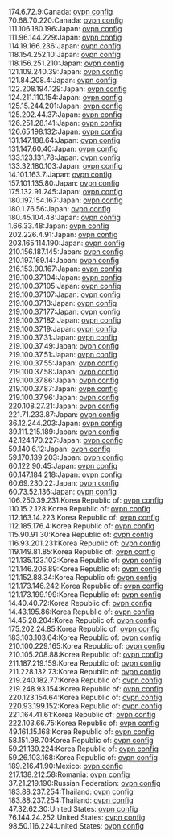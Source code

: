 174.6.72.9:Canada: [ovpn config](vpn/174_6_72_9.ovpn)  
70.68.70.220:Canada: [ovpn config](vpn/70_68_70_220.ovpn)  
111.106.180.196:Japan: [ovpn config](vpn/111_106_180_196.ovpn)  
111.96.144.229:Japan: [ovpn config](vpn/111_96_144_229.ovpn)  
114.19.166.236:Japan: [ovpn config](vpn/114_19_166_236.ovpn)  
118.154.252.10:Japan: [ovpn config](vpn/118_154_252_10.ovpn)  
118.156.251.210:Japan: [ovpn config](vpn/118_156_251_210.ovpn)  
121.109.240.39:Japan: [ovpn config](vpn/121_109_240_39.ovpn)  
121.84.208.4:Japan: [ovpn config](vpn/121_84_208_4.ovpn)  
122.208.194.129:Japan: [ovpn config](vpn/122_208_194_129.ovpn)  
124.211.110.154:Japan: [ovpn config](vpn/124_211_110_154.ovpn)  
125.15.244.201:Japan: [ovpn config](vpn/125_15_244_201.ovpn)  
125.202.44.37:Japan: [ovpn config](vpn/125_202_44_37.ovpn)  
126.251.28.141:Japan: [ovpn config](vpn/126_251_28_141.ovpn)  
126.65.198.132:Japan: [ovpn config](vpn/126_65_198_132.ovpn)  
131.147.188.64:Japan: [ovpn config](vpn/131_147_188_64.ovpn)  
131.147.60.40:Japan: [ovpn config](vpn/131_147_60_40.ovpn)  
133.123.131.78:Japan: [ovpn config](vpn/133_123_131_78.ovpn)  
133.32.180.103:Japan: [ovpn config](vpn/133_32_180_103.ovpn)  
14.101.163.7:Japan: [ovpn config](vpn/14_101_163_7.ovpn)  
157.101.135.80:Japan: [ovpn config](vpn/157_101_135_80.ovpn)  
175.132.91.245:Japan: [ovpn config](vpn/175_132_91_245.ovpn)  
180.197.154.167:Japan: [ovpn config](vpn/180_197_154_167.ovpn)  
180.1.76.56:Japan: [ovpn config](vpn/180_1_76_56.ovpn)  
180.45.104.48:Japan: [ovpn config](vpn/180_45_104_48.ovpn)  
1.66.33.48:Japan: [ovpn config](vpn/1_66_33_48.ovpn)  
202.226.4.91:Japan: [ovpn config](vpn/202_226_4_91.ovpn)  
203.165.114.190:Japan: [ovpn config](vpn/203_165_114_190.ovpn)  
210.156.187.145:Japan: [ovpn config](vpn/210_156_187_145.ovpn)  
210.197.169.14:Japan: [ovpn config](vpn/210_197_169_14.ovpn)  
216.153.90.167:Japan: [ovpn config](vpn/216_153_90_167.ovpn)  
219.100.37.104:Japan: [ovpn config](vpn/219_100_37_104.ovpn)  
219.100.37.105:Japan: [ovpn config](vpn/219_100_37_105.ovpn)  
219.100.37.107:Japan: [ovpn config](vpn/219_100_37_107.ovpn)  
219.100.37.13:Japan: [ovpn config](vpn/219_100_37_13.ovpn)  
219.100.37.177:Japan: [ovpn config](vpn/219_100_37_177.ovpn)  
219.100.37.182:Japan: [ovpn config](vpn/219_100_37_182.ovpn)  
219.100.37.19:Japan: [ovpn config](vpn/219_100_37_19.ovpn)  
219.100.37.31:Japan: [ovpn config](vpn/219_100_37_31.ovpn)  
219.100.37.49:Japan: [ovpn config](vpn/219_100_37_49.ovpn)  
219.100.37.51:Japan: [ovpn config](vpn/219_100_37_51.ovpn)  
219.100.37.55:Japan: [ovpn config](vpn/219_100_37_55.ovpn)  
219.100.37.58:Japan: [ovpn config](vpn/219_100_37_58.ovpn)  
219.100.37.86:Japan: [ovpn config](vpn/219_100_37_86.ovpn)  
219.100.37.87:Japan: [ovpn config](vpn/219_100_37_87.ovpn)  
219.100.37.96:Japan: [ovpn config](vpn/219_100_37_96.ovpn)  
220.108.27.21:Japan: [ovpn config](vpn/220_108_27_21.ovpn)  
221.71.233.87:Japan: [ovpn config](vpn/221_71_233_87.ovpn)  
36.12.244.203:Japan: [ovpn config](vpn/36_12_244_203.ovpn)  
39.111.215.189:Japan: [ovpn config](vpn/39_111_215_189.ovpn)  
42.124.170.227:Japan: [ovpn config](vpn/42_124_170_227.ovpn)  
59.140.6.12:Japan: [ovpn config](vpn/59_140_6_12.ovpn)  
59.170.139.203:Japan: [ovpn config](vpn/59_170_139_203.ovpn)  
60.122.90.45:Japan: [ovpn config](vpn/60_122_90_45.ovpn)  
60.147.184.218:Japan: [ovpn config](vpn/60_147_184_218.ovpn)  
60.69.230.22:Japan: [ovpn config](vpn/60_69_230_22.ovpn)  
60.73.52.136:Japan: [ovpn config](vpn/60_73_52_136.ovpn)  
106.250.39.231:Korea Republic of: [ovpn config](vpn/106_250_39_231.ovpn)  
110.15.2.128:Korea Republic of: [ovpn config](vpn/110_15_2_128.ovpn)  
112.163.14.223:Korea Republic of: [ovpn config](vpn/112_163_14_223.ovpn)  
112.185.176.4:Korea Republic of: [ovpn config](vpn/112_185_176_4.ovpn)  
115.90.91.30:Korea Republic of: [ovpn config](vpn/115_90_91_30.ovpn)  
116.93.201.231:Korea Republic of: [ovpn config](vpn/116_93_201_231.ovpn)  
119.149.81.85:Korea Republic of: [ovpn config](vpn/119_149_81_85.ovpn)  
121.135.123.102:Korea Republic of: [ovpn config](vpn/121_135_123_102.ovpn)  
121.146.206.89:Korea Republic of: [ovpn config](vpn/121_146_206_89.ovpn)  
121.152.88.34:Korea Republic of: [ovpn config](vpn/121_152_88_34.ovpn)  
121.173.146.242:Korea Republic of: [ovpn config](vpn/121_173_146_242.ovpn)  
121.173.199.199:Korea Republic of: [ovpn config](vpn/121_173_199_199.ovpn)  
14.40.40.72:Korea Republic of: [ovpn config](vpn/14_40_40_72.ovpn)  
14.43.195.86:Korea Republic of: [ovpn config](vpn/14_43_195_86.ovpn)  
14.45.28.204:Korea Republic of: [ovpn config](vpn/14_45_28_204.ovpn)  
175.202.24.85:Korea Republic of: [ovpn config](vpn/175_202_24_85.ovpn)  
183.103.103.64:Korea Republic of: [ovpn config](vpn/183_103_103_64.ovpn)  
210.100.229.165:Korea Republic of: [ovpn config](vpn/210_100_229_165.ovpn)  
210.105.208.88:Korea Republic of: [ovpn config](vpn/210_105_208_88.ovpn)  
211.187.219.159:Korea Republic of: [ovpn config](vpn/211_187_219_159.ovpn)  
211.228.132.73:Korea Republic of: [ovpn config](vpn/211_228_132_73.ovpn)  
219.240.182.77:Korea Republic of: [ovpn config](vpn/219_240_182_77.ovpn)  
219.248.93.154:Korea Republic of: [ovpn config](vpn/219_248_93_154.ovpn)  
220.123.154.64:Korea Republic of: [ovpn config](vpn/220_123_154_64.ovpn)  
220.93.199.152:Korea Republic of: [ovpn config](vpn/220_93_199_152.ovpn)  
221.164.41.61:Korea Republic of: [ovpn config](vpn/221_164_41_61.ovpn)  
222.103.66.75:Korea Republic of: [ovpn config](vpn/222_103_66_75.ovpn)  
49.161.15.168:Korea Republic of: [ovpn config](vpn/49_161_15_168.ovpn)  
58.151.98.70:Korea Republic of: [ovpn config](vpn/58_151_98_70.ovpn)  
59.21.139.224:Korea Republic of: [ovpn config](vpn/59_21_139_224.ovpn)  
59.26.103.168:Korea Republic of: [ovpn config](vpn/59_26_103_168.ovpn)  
189.216.41.90:Mexico: [ovpn config](vpn/189_216_41_90.ovpn)  
217.138.212.58:Romania: [ovpn config](vpn/217_138_212_58.ovpn)  
37.21.219.190:Russian Federation: [ovpn config](vpn/37_21_219_190.ovpn)  
183.88.237.254:Thailand: [ovpn config](vpn/183_88_237_254.ovpn)  
183.88.237.254:Thailand: [ovpn config](vpn/183_88_237_254.ovpn)  
47.32.62.30:United States: [ovpn config](vpn/47_32_62_30.ovpn)  
76.144.24.252:United States: [ovpn config](vpn/76_144_24_252.ovpn)  
98.50.116.224:United States: [ovpn config](vpn/98_50_116_224.ovpn)  
